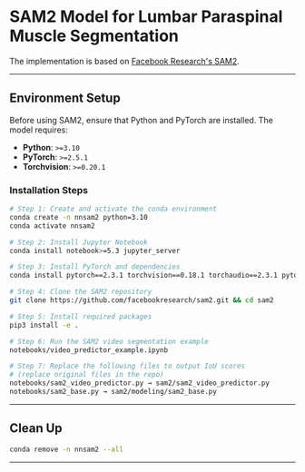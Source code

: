 # **SAM2 Model for Lumbar Paraspinal Muscle Segmentation**

The implementation is based on [Facebook Research's SAM2](https://github.com/facebookresearch/sam2).

---

## **Environment Setup**

Before using SAM2, ensure that Python and PyTorch are installed. The model requires:

- **Python**: `>=3.10`
- **PyTorch**: `>=2.5.1`
- **Torchvision**: `>=0.20.1`

### **Installation Steps**
```bash
# Step 1: Create and activate the conda environment
conda create -n nnsam2 python=3.10
conda activate nnsam2

# Step 2: Install Jupyter Notebook
conda install notebook>=5.3 jupyter_server

# Step 3: Install PyTorch and dependencies
conda install pytorch==2.3.1 torchvision==0.18.1 torchaudio==2.3.1 pytorch-cuda=11.8 -c pytorch -c nvidia

# Step 4: Clone the SAM2 repository
git clone https://github.com/facebookresearch/sam2.git && cd sam2

# Step 5: Install required packages
pip3 install -e .

# Step 6: Run the SAM2 video segmentation example
notebooks/video_predictor_example.ipynb

# Step 7: Replace the following files to output IoU scores
# (replace original files in the repo)
notebooks/sam2_video_predictor.py → sam2/sam2_video_predictor.py
notebooks/sam2_base.py → sam2/modeling/sam2_base.py
```

---


## **Clean Up**
```bash
conda remove -n nnsam2 --all
```

---

